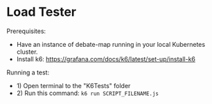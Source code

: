 # Load Tester

Prerequisites:
* Have an instance of debate-map running in your local Kubernetes cluster.
* Install k6: https://grafana.com/docs/k6/latest/set-up/install-k6

Running a test:
* 1\) Open terminal to the "K6Tests" folder
* 2\) Run this command: `k6 run SCRIPT_FILENAME.js`